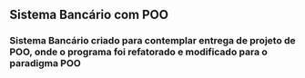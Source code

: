 ## Sistema Bancário com POO

### Sistema Bancário criado para contemplar entrega de projeto de POO, onde o programa foi refatorado e modificado para o paradigma POO

